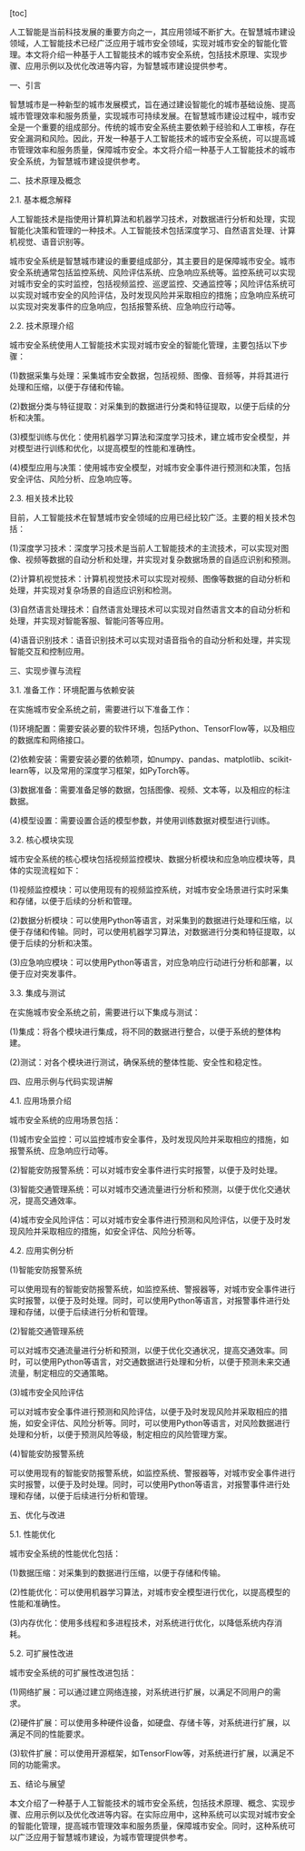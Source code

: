 
[toc]                    
                
                
人工智能是当前科技发展的重要方向之一，其应用领域不断扩大。在智慧城市建设领域，人工智能技术已经广泛应用于城市安全领域，实现对城市安全的智能化管理。本文将介绍一种基于人工智能技术的城市安全系统，包括技术原理、实现步骤、应用示例以及优化改进等内容，为智慧城市建设提供参考。

一、引言

智慧城市是一种新型的城市发展模式，旨在通过建设智能化的城市基础设施、提高城市管理效率和服务质量，实现城市可持续发展。在智慧城市建设过程中，城市安全是一个重要的组成部分。传统的城市安全系统主要依赖于经验和人工审核，存在安全漏洞和风险。因此，开发一种基于人工智能技术的城市安全系统，可以提高城市管理效率和服务质量，保障城市安全。本文将介绍一种基于人工智能技术的城市安全系统，为智慧城市建设提供参考。

二、技术原理及概念

2.1. 基本概念解释

人工智能技术是指使用计算机算法和机器学习技术，对数据进行分析和处理，实现智能化决策和管理的一种技术。人工智能技术包括深度学习、自然语言处理、计算机视觉、语音识别等。

城市安全系统是智慧城市建设的重要组成部分，其主要目的是保障城市安全。城市安全系统通常包括监控系统、风险评估系统、应急响应系统等。监控系统可以实现对城市安全的实时监控，包括视频监控、巡逻监控、交通监控等；风险评估系统可以实现对城市安全的风险评估，及时发现风险并采取相应的措施；应急响应系统可以实现对突发事件的应急响应，包括报警系统、应急响应行动等。

2.2. 技术原理介绍

城市安全系统使用人工智能技术实现对城市安全的智能化管理，主要包括以下步骤：

(1)数据采集与处理：采集城市安全数据，包括视频、图像、音频等，并将其进行处理和压缩，以便于存储和传输。

(2)数据分类与特征提取：对采集到的数据进行分类和特征提取，以便于后续的分析和决策。

(3)模型训练与优化：使用机器学习算法和深度学习技术，建立城市安全模型，并对模型进行训练和优化，以提高模型的性能和准确性。

(4)模型应用与决策：使用城市安全模型，对城市安全事件进行预测和决策，包括安全评估、风险分析、应急响应等。

2.3. 相关技术比较

目前，人工智能技术在智慧城市安全领域的应用已经比较广泛。主要的相关技术包括：

(1)深度学习技术：深度学习技术是当前人工智能技术的主流技术，可以实现对图像、视频等数据的自动分析和处理，并实现对复杂数据场景的自适应识别和预测。

(2)计算机视觉技术：计算机视觉技术可以实现对视频、图像等数据的自动分析和处理，并实现对复杂场景的自适应识别和检测。

(3)自然语言处理技术：自然语言处理技术可以实现对自然语言文本的自动分析和处理，并实现对智能客服、智能问答等应用。

(4)语音识别技术：语音识别技术可以实现对语音指令的自动分析和处理，并实现智能交互和控制应用。

三、实现步骤与流程

3.1. 准备工作：环境配置与依赖安装

在实施城市安全系统之前，需要进行以下准备工作：

(1)环境配置：需要安装必要的软件环境，包括Python、TensorFlow等，以及相应的数据库和网络接口。

(2)依赖安装：需要安装必要的依赖项，如numpy、pandas、matplotlib、scikit-learn等，以及常用的深度学习框架，如PyTorch等。

(3)数据准备：需要准备足够的数据，包括图像、视频、文本等，以及相应的标注数据。

(4)模型设置：需要设置合适的模型参数，并使用训练数据对模型进行训练。

3.2. 核心模块实现

城市安全系统的核心模块包括视频监控模块、数据分析模块和应急响应模块等，具体的实现流程如下：

(1)视频监控模块：可以使用现有的视频监控系统，对城市安全场景进行实时采集和存储，以便于后续的分析和管理。

(2)数据分析模块：可以使用Python等语言，对采集到的数据进行处理和压缩，以便于存储和传输。同时，可以使用机器学习算法，对数据进行分类和特征提取，以便于后续的分析和决策。

(3)应急响应模块：可以使用Python等语言，对应急响应行动进行分析和部署，以便于应对突发事件。

3.3. 集成与测试

在实施城市安全系统之前，需要进行以下集成与测试：

(1)集成：将各个模块进行集成，将不同的数据进行整合，以便于系统的整体构建。

(2)测试：对各个模块进行测试，确保系统的整体性能、安全性和稳定性。

四、应用示例与代码实现讲解

4.1. 应用场景介绍

城市安全系统的应用场景包括：

(1)城市安全监控：可以监控城市安全事件，及时发现风险并采取相应的措施，如报警系统、应急响应行动等。

(2)智能安防报警系统：可以对城市安全事件进行实时报警，以便于及时处理。

(3)智能交通管理系统：可以对城市交通流量进行分析和预测，以便于优化交通状况，提高交通效率。

(4)城市安全风险评估：可以对城市安全事件进行预测和风险评估，以便于及时发现风险并采取相应的措施，如安全评估、风险分析等。

4.2. 应用实例分析

(1)智能安防报警系统

可以使用现有的智能安防报警系统，如监控系统、警报器等，对城市安全事件进行实时报警，以便于及时处理。同时，可以使用Python等语言，对报警事件进行处理和存储，以便于后续进行分析和管理。

(2)智能交通管理系统

可以对城市交通流量进行分析和预测，以便于优化交通状况，提高交通效率。同时，可以使用Python等语言，对交通数据进行处理和分析，以便于预测未来交通流量，制定相应的交通策略。

(3)城市安全风险评估

可以对城市安全事件进行预测和风险评估，以便于及时发现风险并采取相应的措施，如安全评估、风险分析等。同时，可以使用Python等语言，对风险数据进行处理和分析，以便于预测风险等级，制定相应的风险管理方案。

(4)智能安防报警系统

可以使用现有的智能安防报警系统，如监控系统、警报器等，对城市安全事件进行实时报警，以便于及时处理。同时，可以使用Python等语言，对报警事件进行处理和存储，以便于后续进行分析和管理。

五、优化与改进

5.1. 性能优化

城市安全系统的性能优化包括：

(1)数据压缩：对采集到的数据进行压缩，以便于存储和传输。

(2)性能优化：可以使用机器学习算法，对城市安全模型进行优化，以提高模型的性能和准确性。

(3)内存优化：使用多线程和多进程技术，对系统进行优化，以降低系统内存消耗。

5.2. 可扩展性改进

城市安全系统的可扩展性改进包括：

(1)网络扩展：可以通过建立网络连接，对系统进行扩展，以满足不同用户的需求。

(2)硬件扩展：可以使用多种硬件设备，如硬盘、存储卡等，对系统进行扩展，以满足不同的性能要求。

(3)软件扩展：可以使用开源框架，如TensorFlow等，对系统进行扩展，以满足不同的功能需求。

五、结论与展望

本文介绍了一种基于人工智能技术的城市安全系统，包括技术原理、概念、实现步骤、应用示例以及优化改进等内容。在实际应用中，这种系统可以实现对城市安全的智能化管理，提高城市管理效率和服务质量，保障城市安全。同时，这种系统可以广泛应用于智慧城市建设，为城市管理提供参考。

